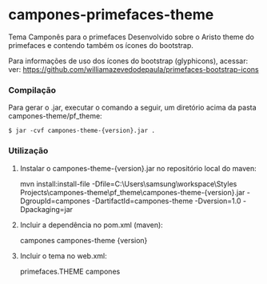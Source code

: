 # campones-primefaces-theme
Tema Camponês para o primefaces
Desenvolvido sobre o Aristo theme do primefaces e contendo também os ícones do bootstrap.

Para informações de uso dos ícones do bootstrap (glyphicons), acessar: ver: https://github.com/williamazevedodepaula/primefaces-bootstrap-icons


<h3>Compilação</h3>

Para gerar o .jar, executar o comando a seguir, um diretório acima da pasta campones-theme/pf_theme:

    $ jar -cvf campones-theme-{version}.jar .

<h3>Utilização</h3>

1) Instalar o campones-theme-{version}.jar no repositório local do maven:

    mvn install:install-file -Dfile=C:\Users\samsung\workspace\Styles Projects\campones-theme\pf_theme\campones-theme-{version}.jar -DgroupId=campones -DartifactId=campones-theme -Dversion=1.0 -Dpackaging=jar


2) Incluir a dependência no pom.xml (maven):

    <dependency>                                        
     <groupId>campones</groupId>                                         
     <artifactId>campones-theme</artifactId>                                         
     <version>{version}</version>                                         
    </dependency> 

3) Incluir o tema no web.xml:

    <context-param>
        <param-name>primefaces.THEME</param-name>
        <param-value>campones</param-value>
    </context-param>
    

    
